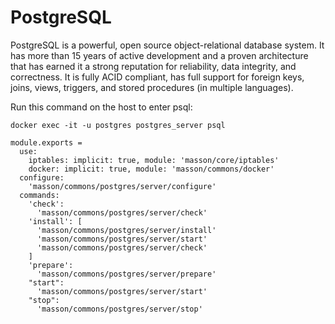 # PostgreSQL

PostgreSQL is a powerful, open source object-relational database system. 
It has more than 15 years of active development and a proven architecture that
has earned it a strong reputation for reliability, data integrity, and correctness.
It is fully ACID compliant, has full support for foreign keys, joins, views, triggers,
and stored procedures (in multiple languages).

Run this command on the host to enter psql:

```
docker exec -it -u postgres postgres_server psql
```


    module.exports =
      use:
        iptables: implicit: true, module: 'masson/core/iptables'
        docker: implicit: true, module: 'masson/commons/docker'
      configure:
        'masson/commons/postgres/server/configure'
      commands:
        'check':
          'masson/commons/postgres/server/check'
        'install': [
          'masson/commons/postgres/server/install'
          'masson/commons/postgres/server/start'
          'masson/commons/postgres/server/check'
        ]
        'prepare':
          'masson/commons/postgres/server/prepare'
        "start":
          'masson/commons/postgres/server/start'
        "stop":
          'masson/commons/postgres/server/stop'
